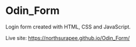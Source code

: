 # Odin_Form

Login form created with HTML, CSS and JavaScript.

Live site: https://northsurapee.github.io/Odin_Form/
